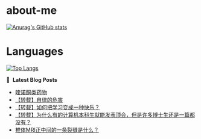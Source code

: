 # about-me
[![Anurag's GitHub stats](https://github-readme-stats.vercel.app/api?username=whitewatercn)](https://github.com/anuraghazra/github-readme-stats)

# Languages
[![Top Langs](https://github-readme-stats.vercel.app/api/top-langs/?username=whitewatercn)](https://github.com/anuraghazra/github-readme-stats)

📕 &nbsp;**Latest Blog Posts**
<!-- BLOG-POST-LIST:START -->
- [喹诺酮类药物](https://forum.beginner.center/t/topic/1406/1)
- [【转载】自律的危害](https://forum.beginner.center/t/topic/1405/1)
- [【转载】如何把学习变成一种快乐？](https://forum.beginner.center/t/topic/1404/1)
- [【转载】为什么有的计算机本科生就能发表顶会，但是许多博士生还是一篇都没有？](https://forum.beginner.center/t/topic/1403/1)
- [椎体MRI正中间的一条裂缝是什么？](https://forum.beginner.center/t/topic/1402/1)
<!-- BLOG-POST-LIST:END -->
